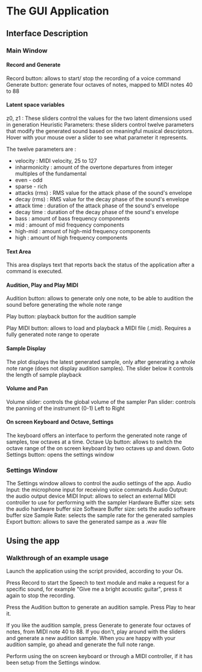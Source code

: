 # The GUI Application

## Interface Description

### Main Window

#### Record and Generate
Record button: allows to start/ stop the recording of a voice command
Generate button: generate four octaves of notes, mapped to MIDI notes 40 to 88

#### Latent space variables
z0, z1 : These sliders control the values for the two latent dimensions used in generation
Heuristic Parameters: these sliders control twelve parameters that modify the generated sound based on meaningful musical descriptors. Hover with your mouse over a slider to see what parameter it represents. 

The twelve parameters are :
- velocity : MIDI velocity, 25 to 127
- inharmonicity : amount of the overtone departures from integer multiples of the fundamental
- even - odd 
- sparse - rich
- attacks (rms) : RMS value for the attack phase of the sound's envelope
- decay (rms) : RMS value for the decay phase of the sound's envelope
- attack time : duration of the attack phase of the sound's envelope
- decay time : duration of the decay phase of the sound's envelope
- bass : amount of bass frequency components
- mid : amount of mid frequency components
- high-mid : amount of high-mid frequency components
- high : amount of high frequency components

#### Text Area
This area displays text that reports back the status of the application after a command is executed.

#### Audition, Play and Play MIDI
Audition button: allows to generate only one note, to be able to audition the sound before generating the whole note range

Play button: playback button for the audition sample

Play MIDI button: allows to load and playback a MIDI file (.mid). Requires a fully generated note range to operate

#### Sample Display
The plot displays the latest generated sample, only after generating a whole note range (does not display audition samples).
The slider below it controls the length of sample playback

#### Volume and Pan
Volume slider: controls the global volume of the sampler
Pan slider: controls the panning of the instrument (0-1) Left to Right

#### On screen Keyboard and Octave, Settings
The keyboard offers an interface to perform the generated note range of samples, tow octaves at a time.
Octave Up button: allows to switch the octave range of the on screen keyboard by two octaves up and down.
Goto Settings button: opens the settings window

### Settings Window

The Settings window allows to control the audio settings of the app.
Audio Input: the microphone input for receiving voice commands
Audio Output: the audio output device
MIDI Input: allows to select an external MIDI controller to use for performing with the sampler
Hardware Buffer size: sets the audio hardware buffer size
Software Buffer size: sets the audio software buffer size
Sample Rate: selects the sample rate for the generated samples
Export button: allows to save the generated sampe as a .wav file

## Using the app

### Walkthrough of an example usage
Launch the application using the script provided, according to your Os.

Press Record to start the Speech to text module and make a request for a specific sound, for example "Give me a bright acoustic guitar", press it again to stop the recording.

Press the Audition button to generate an audition sample. Press Play to hear it.

If you like the audition sample, press Generate to generate four octaves of notes, from MIDI note 40 to 88. If you don't, play around with the sliders and generate a new audition sample. When you are happy with your audition sample, go ahead and generate the full note range.

Perform using the on screen keyboard or through a MIDI controller, if it has been setup from the Settings window.
